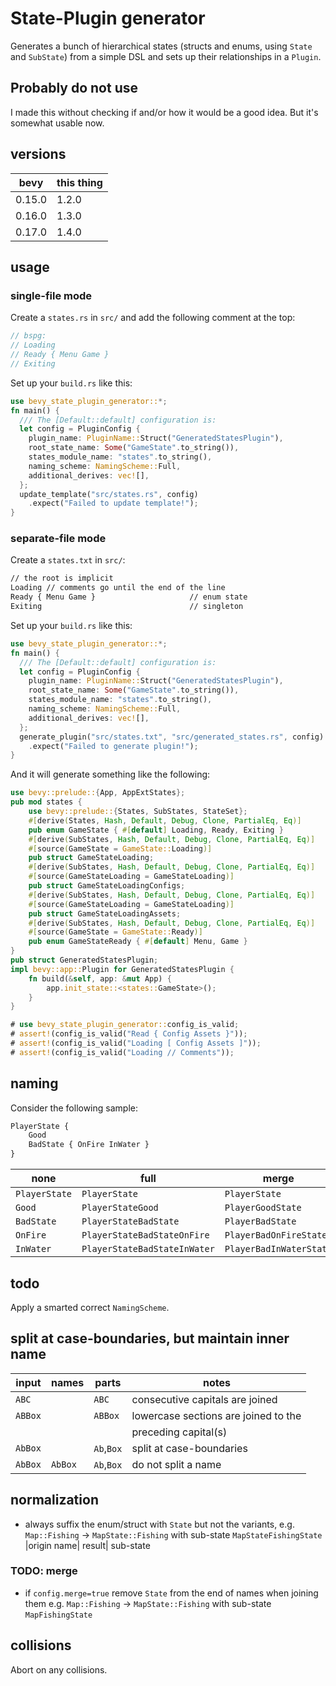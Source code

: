 # State-Plugin generator

Generates a bunch of hierarchical states (structs and enums, using `State`
and `SubState`) from a simple DSL and sets up their relationships
in a `Plugin`.

## Probably do not use

I made this without checking if and/or how it would be a good idea. But it's somewhat usable now.

## versions

| bevy   | this thing |
| ------ | ---------- |
| 0.15.0 | 1.2.0      |
| 0.16.0 | 1.3.0      |
| 0.17.0 | 1.4.0      |

## usage

### single-file mode

Create a `states.rs` in `src/` and add the following comment at the top:

```rs
// bspg:
// Loading
// Ready { Menu Game }
// Exiting
```

Set up your `build.rs` like this:

```rust no_run
use bevy_state_plugin_generator::*;
fn main() {
  /// The [Default::default] configuration is:
  let config = PluginConfig {
    plugin_name: PluginName::Struct("GeneratedStatesPlugin"),
    root_state_name: Some("GameState".to_string()),
    states_module_name: "states".to_string(),
    naming_scheme: NamingScheme::Full,
    additional_derives: vec![],
  };
  update_template("src/states.rs", config)
    .expect("Failed to update template!");
}
```

### separate-file mode

Create a `states.txt` in `src/`:

```txt
// the root is implicit
Loading // comments go until the end of the line
Ready { Menu Game }                     // enum state
Exiting                                 // singleton
```

Set up your `build.rs` like this:

```rust no_run
use bevy_state_plugin_generator::*;
fn main() {
  /// The [Default::default] configuration is:
  let config = PluginConfig {
    plugin_name: PluginName::Struct("GeneratedStatesPlugin"),
    root_state_name: Some("GameState".to_string()),
    states_module_name: "states".to_string(),
    naming_scheme: NamingScheme::Full,
    additional_derives: vec![],
  };
  generate_plugin("src/states.txt", "src/generated_states.rs", config)
    .expect("Failed to generate plugin!");
}
```

And it will generate something like the following:

```rust no_run
use bevy::prelude::{App, AppExtStates};
pub mod states {
    use bevy::prelude::{States, SubStates, StateSet};
    #[derive(States, Hash, Default, Debug, Clone, PartialEq, Eq)]
    pub enum GameState { #[default] Loading, Ready, Exiting }
    #[derive(SubStates, Hash, Default, Debug, Clone, PartialEq, Eq)]
    #[source(GameState = GameState::Loading)]
    pub struct GameStateLoading;
    #[derive(SubStates, Hash, Default, Debug, Clone, PartialEq, Eq)]
    #[source(GameStateLoading = GameStateLoading)]
    pub struct GameStateLoadingConfigs;
    #[derive(SubStates, Hash, Default, Debug, Clone, PartialEq, Eq)]
    #[source(GameStateLoading = GameStateLoading)]
    pub struct GameStateLoadingAssets;
    #[derive(SubStates, Hash, Default, Debug, Clone, PartialEq, Eq)]
    #[source(GameState = GameState::Ready)]
    pub enum GameStateReady { #[default] Menu, Game }
}
pub struct GeneratedStatesPlugin;
impl bevy::app::Plugin for GeneratedStatesPlugin {
    fn build(&self, app: &mut App) {
        app.init_state::<states::GameState>();
    }
}
```

```rust
# use bevy_state_plugin_generator::config_is_valid;
# assert!(config_is_valid("Read { Config Assets }"));
# assert!(config_is_valid("Loading [ Config Assets ]"));
# assert!(config_is_valid("Loading // Comments"));
```

## naming

Consider the following sample:

```txt
PlayerState {
    Good
    BadState { OnFire InWater }
}
```

| none          | full                         | merge                   |
| ------------- | ---------------------------- | ----------------------- |
| `PlayerState` | `PlayerState`                | `PlayerState`           |
| `Good`        | `PlayerStateGood`            | `PlayerGoodState`       |
| `BadState`    | `PlayerStateBadState`        | `PlayerBadState`        |
| `OnFire`      | `PlayerStateBadStateOnFire`  | `PlayerBadOnFireState`  |
| `InWater`     | `PlayerStateBadStateInWater` | `PlayerBadInWaterState` |

## todo

Apply a smarted correct `NamingScheme`.

## split at case-boundaries, but maintain inner name

| input   | names   | parts      | notes                                |
| ------- | ------- | ---------- | ------------------------------------ |
| `ABC`   |         | `ABC`      | consecutive capitals are joined      |
| `ABBox` |         | `ABBox`    | lowercase sections are joined to the |
|         |         |            | preceding capital(s)                 |
| `AbBox` |         | `Ab`,`Box` | split at case-boundaries             |
| `AbBox` | `AbBox` | `Ab`,`Box` | do not split a name                  |

## normalization

- always suffix the enum/struct with `State` but not the variants, e.g.
  `Map::Fishing` -> `MapState::Fishing` with sub-state `MapStateFishingState`
  |origin name| result| sub-state

### TODO: merge

- if `config.merge=true` remove `State` from the end of names when joining
  them e.g. `Map::Fishing` -> `MapState::Fishing` with sub-state `MapFishingState`

## collisions

Abort on any collisions.
